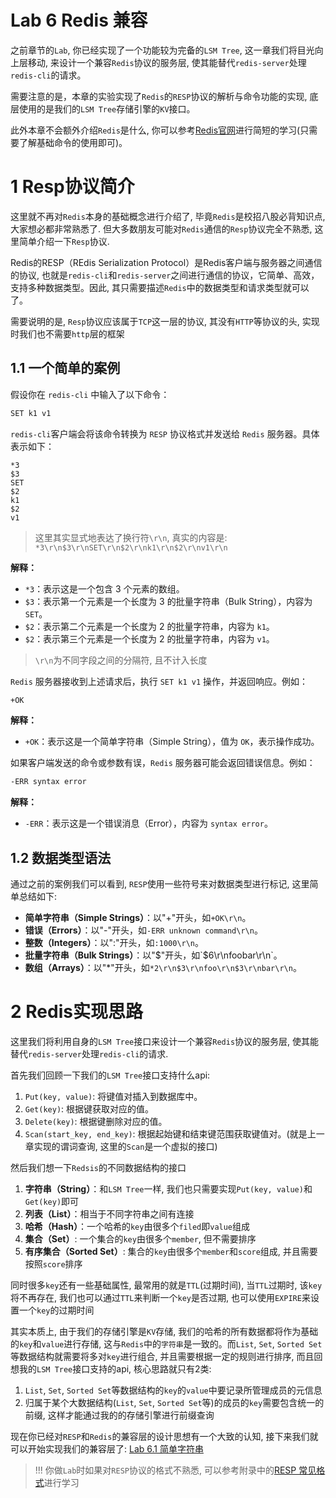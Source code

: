 # Lab 6 Redis 兼容
之前章节的`Lab`, 你已经实现了一个功能较为完备的`LSM Tree`, 这一章我们将目光向上层移动, 来设计一个兼容`Redis`协议的服务层, 使其能替代`redis-server`处理`redis-cli`的请求。

需要注意的是，本章的实验实现了`Redis`的`RESP`协议的解析与命令功能的实现, 底层使用的是我们的`LSM Tree`存储引擎的`KV`接口。

此外本章不会额外介绍`Redis`是什么, 你可以参考[Redis官网](https://redis.io/learn/howtos/quick-start)进行简短的学习(只需要了解基础命令的使用即可)。


# 1 Resp协议简介
这里就不再对`Redis`本身的基础概念进行介绍了, 毕竟`Redis`是校招八股必背知识点, 大家想必都非常熟悉了. 但大多数朋友可能对`Redis`通信的`Resp`协议完全不熟悉, 这里简单介绍一下`Resp`协议.

Redis的RESP（REdis Serialization Protocol）是Redis客户端与服务器之间通信的协议, 也就是`redis-cli`和`redis-server`之间进行通信的协议，它简单、高效，支持多种数据类型。因此, 其只需要描述`Redis`中的数据类型和请求类型就可以了。

需要说明的是, `Resp`协议应该属于`TCP`这一层的协议, 其没有`HTTP`等协议的头, 实现时我们也不需要`http`层的框架

## 1.1 一个简单的案例
假设你在 `redis-cli` 中输入了以下命令：
```bash
SET k1 v1
```
`redis-cli`客户端会将该命令转换为 `RESP` 协议格式并发送给 `Redis` 服务器。具体表示如下：
```text
*3
$3
SET
$2
k1
$2
v1
```
> 这里其实显式地表达了换行符`\r\n`, 真实的内容是: `*3\r\n$3\r\nSET\r\n$2\r\nk1\r\n$2\r\nv1\r\n`

**解释：**

- `*3`：表示这是一个包含 3 个元素的数组。
- `$3`：表示第一个元素是一个长度为 3 的批量字符串（Bulk String），内容为 `SET`。
- `$2`：表示第二个元素是一个长度为 2 的批量字符串，内容为 `k1`。
- `$2`：表示第三个元素是一个长度为 2 的批量字符串，内容为 `v1`。

> `\r\n`为不同字段之间的分隔符, 且不计入长度

`Redis` 服务器接收到上述请求后，执行 `SET k1 v1` 操作，并返回响应。例如：

```bash
+OK
```

**解释：**

- `+OK`：表示这是一个简单字符串（Simple String），值为 `OK`，表示操作成功。

如果客户端发送的命令或参数有误，`Redis` 服务器可能会返回错误信息。例如：
```bash
-ERR syntax error
```

**解释：**

- `-ERR`：表示这是一个错误消息（Error），内容为 `syntax error`。


## 1.2 数据类型语法
通过之前的案例我们可以看到, `RESP`使用一些符号来对数据类型进行标记, 这里简单总结如下:

- **简单字符串（Simple Strings）**：以"+"开头，如`+OK\r\n`。
- **错误（Errors）**：以"-"开头，如`-ERR unknown command\r\n`。
- **整数（Integers）**：以":"开头，如`:1000\r\n`。
- **批量字符串（Bulk Strings）**：以"$"开头，如`$6\r\nfoobar\r\n`。
- **数组（Arrays）**：以"*"开头，如`*2\r\n$3\r\nfoo\r\n$3\r\nbar\r\n`。


# 2 Redis实现思路
这里我们将利用自身的`LSM Tree`接口来设计一个兼容`Redis`协议的服务层, 使其能替代`redis-server`处理`redis-cli`的请求.

首先我们回顾一下我们的`LSM Tree`接口支持什么api:
1. `Put(key, value)`: 将键值对插入到数据库中。
2. `Get(key)`: 根据键获取对应的值。
3. `Delete(key)`: 根据键删除对应的值。
4. `Scan(start_key, end_key)`: 根据起始键和结束键范围获取键值对。(就是上一章实现的谓词查询, 这里的`Scan`是一个虚拟的接口)

然后我们想一下`Redsis`的不同数据结构的接口
1. **字符串（String）**：和`LSM Tree`一样, 我们也只需要实现`Put(key, value)`和`Get(key)`即可
2. **列表（List）**：相当于不同字符串之间有连接
3. **哈希（Hash）**：一个哈希的`key`由很多个`filed`即`value`组成
4. **集合（Set）**: 一个集合的`key`由很多个`member`, 但不需要排序
5. **有序集合（Sorted Set）**: 集合的`key`由很多个`member`和`score`组成, 并且需要按照`score`排序

同时很多`key`还有一些基础属性, 最常用的就是`TTL`(过期时间), 当`TTL`过期时, 该`key`将不再存在, 我们也可以通过`TTL`来判断一个`key`是否过期, 也可以使用`EXPIRE`来设置一个`key`的过期时间

其实本质上, 由于我们的存储引擎是`KV`存储, 我们的哈希的所有数据都将作为基础的`key`和`value`进行存储, 这与`Redis`中的`字符串`是一致的。而`List`, `Set`, `Sorted Set`等数据结构就需要将多对`key`进行组合, 并且需要根据一定的规则进行排序, 而且回想我的`LSM Tree`接口支持的api, 核心思路就只有2类:

1. `List`, `Set`, `Sorted Set`等数据结构的`key`的`value`中要记录所管理成员的元信息
2. 归属于某个大数据结构(`List`, `Set`, `Sorted Set`等)的成员的`key`需要包含统一的前缀, 这样才能通过我的的存储引擎进行前缀查询

现在你已经对`RESP`和`Redis`的兼容层的设计思想有一个大致的认知, 接下来我们就可以开始实现我们的兼容层了: [Lab 6.1 简单字符串](./lab6.1-String.md)

> !!! 你做`Lab`时如果对`RESP`协议的格式不熟悉, 可以参考附录中的[RESP 常见格式](../appendix/RESP.md)进行学习
